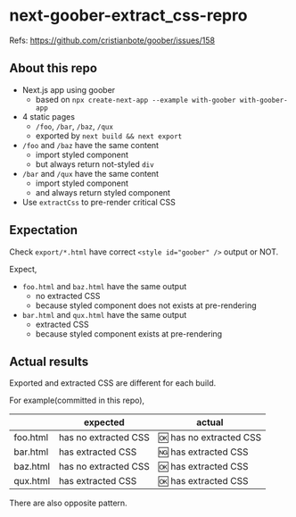 # next-goober-extract_css-repro

Refs: https://github.com/cristianbote/goober/issues/158

## About this repo

- Next.js app using goober
  - based on `npx create-next-app --example with-goober with-goober-app`
- 4 static pages
  - `/foo`, `/bar`, `/baz`, `/qux`
  - exported by `next build && next export`
- `/foo` and `/baz` have the same content
  - import styled component
  - but always return not-styled `div`
- `/bar` and `/qux` have the same content
  - import styled component
  - and always return styled component
- Use `extractCss` to pre-render critical CSS

## Expectation

Check `export/*.html` have correct `<style id="goober" />` output or NOT.

Expect,

- `foo.html` and `baz.html` have the same output
  - no extracted CSS
  - because styled component does not exists at pre-rendering
- `bar.html` and `qux.html` have the same output
  - extracted CSS
  - because styled component exists at pre-rendering

## Actual results

Exported and extracted CSS are different for each build.

For example(committed in this repo),

|          | expected             | actual                    |
| -------- | -------------------- | ------------------------- |
| foo.html | has no extracted CSS | :ok: has no extracted CSS |
| bar.html | has extracted CSS    | :ng: has extracted CSS    |
| baz.html | has no extracted CSS | :ok: has extracted CSS    |
| qux.html | has extracted CSS    | :ok: has extracted CSS    |

There are also opposite pattern.
